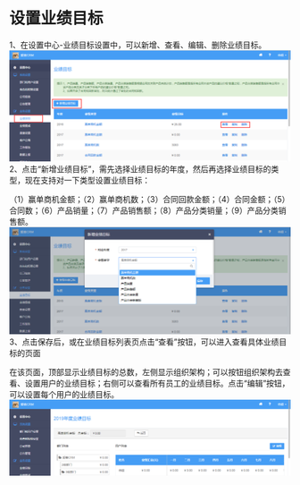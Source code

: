 # 设置业绩目标

1、在设置中心-业绩目标设置中，可以新增、查看、编辑、删除业绩目标。![](/assets/业绩目标2)2、点击“新增业绩目标”，需先选择业绩目标的年度，然后再选择业绩目标的类型，现在支持对一下类型设置业绩目标：

（1）赢单商机金额；（2）赢单商机数；（3）合同回款金额；（4）合同金额；（5）合同数；（6）产品销量；（7）产品销售额；（8）产品分类销量；（9）产品分类销售额。![](/assets/业绩目标3)3、点击保存后，或在业绩目标列表页点击“查看”按钮，可以进入查看具体业绩目标的页面

在该页面，顶部显示业绩目标的总数，左侧显示组织架构；可以按钮组织架构去查看、设置用户的业绩目标；右侧可以查看所有员工的业绩目标。点击“编辑”按钮，可以设置每个用户的业绩目标。![](/assets/业绩目标4)



